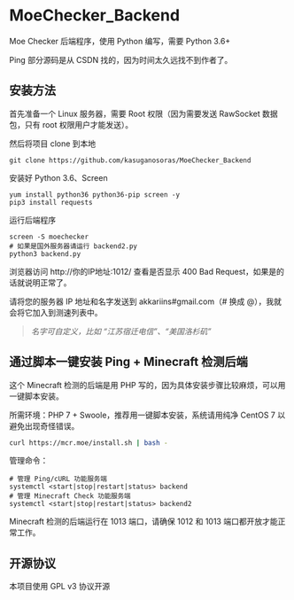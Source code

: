 # MoeChecker_Backend
Moe Checker 后端程序，使用 Python 编写，需要 Python 3.6+

Ping 部分源码是从 CSDN 找的，因为时间太久远找不到作者了。

## 安装方法

首先准备一个 Linux 服务器，需要 Root 权限（因为需要发送 RawSocket 数据包，只有 root 权限用户才能发送）。

然后将项目 clone 到本地

```
git clone https://github.com/kasuganosoras/MoeChecker_Backend
```

安装好 Python 3.6、Screen

```
yum install python36 python36-pip screen -y
pip3 install requests
```

运行后端程序

```
screen -S moechecker
# 如果是国外服务器请运行 backend2.py
python3 backend.py
```

浏览器访问 http://你的IP地址:1012/ 查看是否显示 400 Bad Request，如果是的话就说明正常了。

请将您的服务器 IP 地址和名字发送到 akkariins#gmail.com（# 换成 @），我就会将它加入到测速列表中。

> *名字可自定义，比如 “江苏宿迁电信”、“美国洛杉矶”*

## 通过脚本一键安装 Ping + Minecraft 检测后端

这个 Minecraft 检测的后端是用 PHP 写的，因为具体安装步骤比较麻烦，可以用一键脚本安装。

所需环境：PHP 7 + Swoole，推荐用一键脚本安装，系统请用纯净 CentOS 7 以避免出现奇怪错误。

```bash
curl https://mcr.moe/install.sh | bash -
```

管理命令：

```
# 管理 Ping/cURL 功能服务端
systemctl <start|stop|restart|status> backend
# 管理 Minecraft Check 功能服务端
systemctl <start|stop|restart|status> backend2
```
Minecraft 检测的后端运行在 1013 端口，请确保 1012 和 1013 端口都开放才能正常工作。

## 开源协议

本项目使用 GPL v3 协议开源
